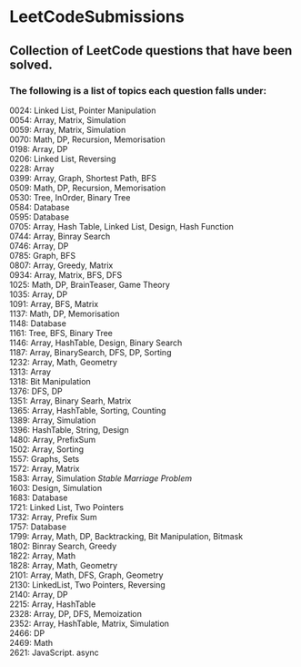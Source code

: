 # LeetCodeSubmissions
## Collection of LeetCode questions that have been solved. <br />
### The following is a list of topics each question falls under: <br />

0024: Linked List, Pointer Manipulation <br />
0054: Array, Matrix, Simulation <br />
0059: Array, Matrix, Simulation <br />
0070: Math, DP, Recursion, Memorisation <br />
0198: Array, DP <br />
0206: Linked List, Reversing <br />
0228: Array <br />
0399: Array, Graph, Shortest Path, BFS <br />
0509: Math, DP, Recursion, Memorisation <br />
0530: Tree, InOrder, Binary Tree <br />
0584: Database <br />
0595: Database <br />
0705: Array, Hash Table, Linked List, Design, Hash Function <br />
0744: Array, Binray Search <br />
0746: Array, DP <br />
0785: Graph, BFS  <br />
0807: Array, Greedy, Matrix <br />
0934: Array, Matrix, BFS, DFS <br />
1025: Math, DP, BrainTeaser, Game Theory <br />
1035: Array, DP <br />
1091: Array, BFS, Matrix <br />
1137: Math, DP, Memorisation  <br />
1148: Database <br />
1161: Tree, BFS, Binary Tree <br />
1146: Array, HashTable, Design, Binary Search <br />
1187: Array, BinarySearch, DFS, DP, Sorting <br />
1232: Array, Math, Geometry <br /> 
1313: Array <br />
1318: Bit Manipulation <br />
1376: DFS, DP <br />
1351: Array, Binary Searh, Matrix <br />
1365: Array, HashTable, Sorting, Counting <br />
1389: Array, Simulation <br />
1396: HashTable, String, Design <br />
1480: Array, PrefixSum <br />
1502: Array, Sorting <br />
1557: Graphs, Sets <br />
1572: Array, Matrix <br />
1583: Array, Simulation *Stable Marriage Problem* <br />
1603: Design, Simulation <br />
1683: Database <br />
1721: Linked List, Two Pointers <br />
1732: Array, Prefix Sum <br />
1757: Database <br />
1799: Array, Math, DP, Backtracking, Bit Manipulation, Bitmask <br />
1802: Binray Search, Greedy <br />
1822: Array, Math <br />
1828: Array, Math, Geometry <br />
2101: Array, Math, DFS, Graph, Geometry <br />
2130: LinkedList, Two Pointers, Reversing <br />
2140: Array, DP <br />
2215: Array, HashTable <br />
2328: Array, DP, DFS, Memoization <br />
2352: Array, HashTable, Matrix, Simulation <br />
2466: DP <br />
2469: Math <br />
2621: JavaScript. async <br />
